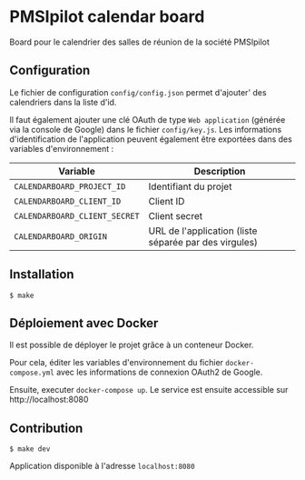 # PMSIpilot calendar board

Board pour le calendrier des salles de réunion de la société PMSIpilot

## Configuration

Le fichier de configuration `config/config.json` permet d'ajouter' des calendriers dans la liste d'id.

Il faut également ajouter une clé OAuth de type `Web application` (générée via la console de Google) dans le fichier 
`config/key.js`. Les informations d'identification de l'application peuvent également être exportées dans des variables 
d'environnement :

| Variable                      | Description                                           |
|-------------------------------|-------------------------------------------------------|
| `CALENDARBOARD_PROJECT_ID`    | Identifiant du projet                                 |
| `CALENDARBOARD_CLIENT_ID`     | Client ID                                             |
| `CALENDARBOARD_CLIENT_SECRET` | Client secret                                         |
| `CALENDARBOARD_ORIGIN`        | URL de l'application (liste séparée par des virgules) |

## Installation

```
$ make
```

## Déploiement avec Docker

Il est possible de déployer le projet grâce à un conteneur Docker.

Pour cela, éditer les variables d'environnement du fichier `docker-compose.yml` avec les informations de connexion OAuth2 de Google.

Ensuite, executer `docker-compose up`. Le service est ensuite accessible sur http://localhost:8080

## Contribution

```
$ make dev
```

Application disponible à l'adresse `localhost:8080`
